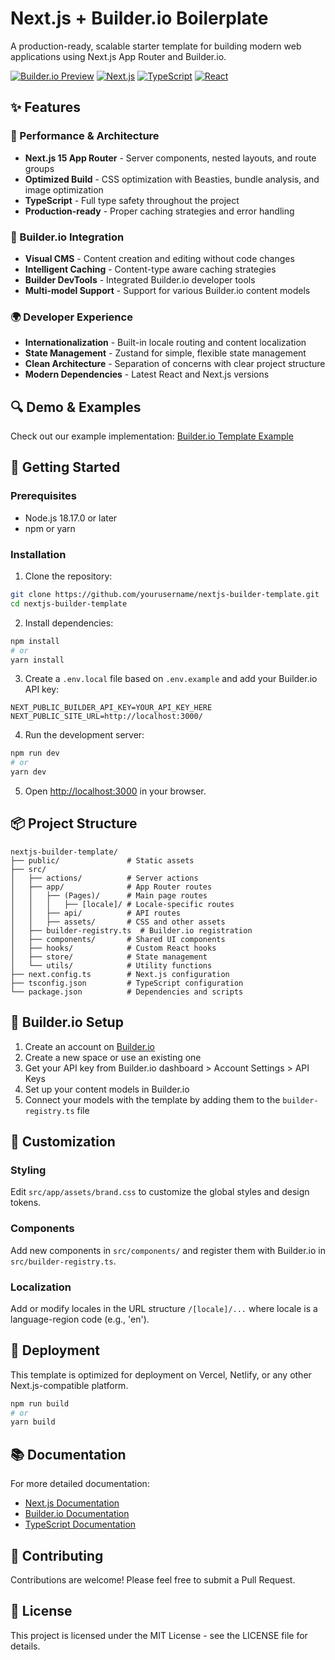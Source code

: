 # Next.js + Builder.io Boilerplate

A production-ready, scalable starter template for building modern web applications using Next.js App Router and Builder.io.

[![Builder.io Preview](https://img.shields.io/badge/Builder.io-Preview-blue)](https://www.builder.my/p/bfb8730a5a174f32b5165569a8d49fad/ce319b31885b472686ba84455c865cde)
[![Next.js](https://img.shields.io/badge/Next.js-15.4.6-black)](https://nextjs.org/)
[![TypeScript](https://img.shields.io/badge/TypeScript-5.x-blue)](https://www.typescriptlang.org/)
[![React](https://img.shields.io/badge/React-19.1.1-blue)](https://reactjs.org/)

## ✨ Features

### 🚀 Performance & Architecture
- **Next.js 15 App Router** - Server components, nested layouts, and route groups
- **Optimized Build** - CSS optimization with Beasties, bundle analysis, and image optimization
- **TypeScript** - Full type safety throughout the project
- **Production-ready** - Proper caching strategies and error handling

### 🧩 Builder.io Integration
- **Visual CMS** - Content creation and editing without code changes
- **Intelligent Caching** - Content-type aware caching strategies
- **Builder DevTools** - Integrated Builder.io developer tools
- **Multi-model Support** - Support for various Builder.io content models

### 🌍 Developer Experience
- **Internationalization** - Built-in locale routing and content localization
- **State Management** - Zustand for simple, flexible state management
- **Clean Architecture** - Separation of concerns with clear project structure
- **Modern Dependencies** - Latest React and Next.js versions

## 🔍 Demo & Examples

Check out our example implementation:
[Builder.io Template Example](https://www.builder.my/p/bfb8730a5a174f32b5165569a8d49fad/ce319b31885b472686ba84455c865cde)

## 🚦 Getting Started

### Prerequisites

- Node.js 18.17.0 or later
- npm or yarn

### Installation

1. Clone the repository:
```bash
git clone https://github.com/yourusername/nextjs-builder-template.git
cd nextjs-builder-template
```

2. Install dependencies:
```bash
npm install
# or
yarn install
```

3. Create a `.env.local` file based on `.env.example` and add your Builder.io API key:
```
NEXT_PUBLIC_BUILDER_API_KEY=YOUR_API_KEY_HERE
NEXT_PUBLIC_SITE_URL=http://localhost:3000/
```

4. Run the development server:
```bash
npm run dev
# or
yarn dev
```

5. Open [http://localhost:3000](http://localhost:3000) in your browser.

## 📦 Project Structure

```
nextjs-builder-template/
├── public/               # Static assets
├── src/
│   ├── actions/          # Server actions
│   ├── app/              # App Router routes
│   │   ├── (Pages)/      # Main page routes
│   │   │   ├── [locale]/ # Locale-specific routes
│   │   ├── api/          # API routes
│   │   ├── assets/       # CSS and other assets
│   ├── builder-registry.ts  # Builder.io registration
│   ├── components/       # Shared UI components
│   ├── hooks/            # Custom React hooks
│   ├── store/            # State management
│   └── utils/            # Utility functions
├── next.config.ts        # Next.js configuration
├── tsconfig.json         # TypeScript configuration
└── package.json          # Dependencies and scripts
```

## 🔧 Builder.io Setup

1. Create an account on [Builder.io](https://builder.io)
2. Create a new space or use an existing one
3. Get your API key from Builder.io dashboard > Account Settings > API Keys
4. Set up your content models in Builder.io
5. Connect your models with the template by adding them to the `builder-registry.ts` file

## 🎨 Customization

### Styling
Edit `src/app/assets/brand.css` to customize the global styles and design tokens.

### Components
Add new components in `src/components/` and register them with Builder.io in `src/builder-registry.ts`.

### Localization
Add or modify locales in the URL structure `/[locale]/...` where locale is a language-region code (e.g., 'en').

## 🚀 Deployment

This template is optimized for deployment on Vercel, Netlify, or any other Next.js-compatible platform.

```bash
npm run build
# or
yarn build
```

## 📚 Documentation

For more detailed documentation:

- [Next.js Documentation](https://nextjs.org/docs)
- [Builder.io Documentation](https://www.builder.io/c/docs/intro)
- [TypeScript Documentation](https://www.typescriptlang.org/docs/)

## 🤝 Contributing

Contributions are welcome! Please feel free to submit a Pull Request.

## 📄 License

This project is licensed under the MIT License - see the LICENSE file for details.
